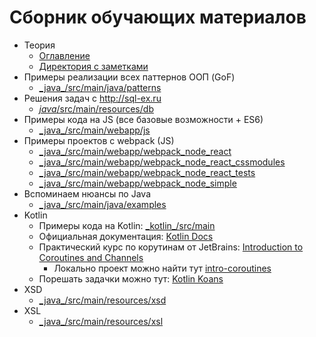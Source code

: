 # Сборник обучающих материалов
+ Теория
  + [Оглавление](notes/MAIN.md)
  + [Директория с заметками](notes)
+ Примеры реализации всех паттернов ООП (GoF)
    + [\_java_/src/main/java/patterns](_java_/src/main/java/patterns)
+ Решения задач с http://sql-ex.ru
    + [_java_/src/main/resources/db](_java_/src/main/resources/db)
+ Примеры кода на JS (все базовые возможности + ES6)
    + [\_java_/src/main/webapp/js](_java_/src/main/webapp/js)
+ Примеры проектов с webpack (JS)
    + [\_java_/src/main/webapp/webpack_node_react](_java_/src/main/webapp/webpack_node_react)
    + [\_java_/src/main/webapp/webpack_node_react_cssmodules](_java_/src/main/webapp/webpack_node_react_cssmodules)
    + [\_java_/src/main/webapp/webpack_node_react_tests](_java_/src/main/webapp/webpack_node_react_tests)
    + [\_java_/src/main/webapp/webpack_node_simple](_java_/src/main/webapp/webpack_node_simple)
+ Вспоминаем нюансы по Java
  + [\_java_/src/main/java/examples](_java_/src/main/java/examples)
+ Kotlin
  + Примеры кода на Kotlin: [\_kotlin_/src/main](\_kotlin_/src)
  + Официальная документация: [Kotlin Docs](https://kotlinlang.org/docs/home.html)
  + Практический курс по корутинам от JetBrains: [Introduction to Coroutines and Channels](https://play.kotlinlang.org/hands-on/Introduction%20to%20Coroutines%20and%20Channels/04_Suspend)
    + Локально проект можно найти тут <a href = "file:///D:/Education/Kotlin/intro-coroutines">intro-coroutines</a>
  + Порешать задачки можно тут: [Kotlin Koans](https://play.kotlinlang.org/koans/overview)
+ XSD
  + [\_java_/src/main/resources/xsd](_java_/src/main/resources/xsd)
+ XSL
    + [\_java_/src/main/resources/xsl](_java_/src/main/resources/xsl)
